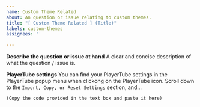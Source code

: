 ```yaml
---
name: Custom Theme Related
about: An question or issue relating to custom themes.
title: "[ Custom Theme Related ] (Title)"
labels: custom-themes
assignees: ''

---
```


**Describe the question or issue at hand**
A clear and concise description of what the question / issue is.

**PlayerTube settings**
You can find your PlayerTube settings in the PlayerTube popup menu when clickong on the PlayerTube icon. Scroll down to the `Import, Copy, or Reset Settings` section, and...
```
(Copy the code provided in the text box and paste it here)
```